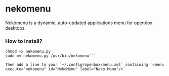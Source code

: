 nekomenu
========

Nekomenu is a dynamic, auto-updated applications menu for openbox desktops.

### How to install?

```wget https://raw.github.com/ansdor/nekomenu/master/nekomenu.py
chmod +x nekomenu.py
sudo mv nekomenu.py /usr/bin/nekomenu```

Then add a line to your `~/.config/openbox/menu.xml` containing `<menu execute="nekomenu" id="NekoMenu" label="Neko Menu"/>`
